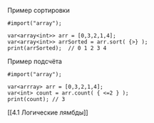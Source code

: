 Пример сортировки
```
#import("array");

var<array<int>> arr = [0,3,2,1,4];
var<array<int>> arrSorted = arr.sort( {>} );
print(arrSorted);  // 0 1 2 3 4
```
Пример подсчёта
```
#import("array");

var<arrray> arr = [0,3,2,1,4];
var<int> count = arr.count( { <=2 } );
print(count); // 3
```

[[4.1 Логические лямбды]]